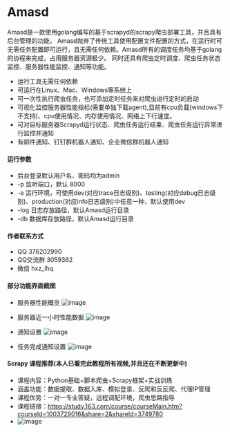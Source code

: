 # Amasd
Amasd是一款使用golang编写的基于scrapyd的scrapy爬虫部署工具，并且具有后台管理的功能。 Amasd抛弃了传统工具使用配置文件配置的方式，在运行时可无需任务配置即可运行，且无需任何依赖。Amasd所有的调度任务均基于golang的协程来完成，占用服务器资源极少。
同时还具有爬虫定时调度、爬虫任务状态监控、服务器性能监控、通知等功能。
- 运行工具无需任何依赖
- 可运行在Linux、Mac、Windows等系统上
- 可一次性执行爬虫任务，也可添加定时任务来对爬虫进行定时的启动
- 可视化监控服务器性能指标(需要单独下载agent),目前有cpu负载(windows下不支持)、cpu使用情况、内存使用情况、网络上下行速度。
- 可对目标服务器Scrapyd运行状态、爬虫任务运行结束、爬虫任务运行异常进行监控并通知
- 有邮件通知、钉钉群机器人通知、企业微信群机器人通知

#### 运行参数
- 后台登录默认用户名、密码均为admin
- -p 监听端口，默认 8000
- -e 运行环境，可使用dev(对应trace日志级别)、testing(对应debug日志级别)、production(对应info日志级别)中任意一种，默认使用dev
- -log 日志存放路径，默认Amasd运行目录
- -db 数据库存放路径，默认Amasd运行目录

#### 作者联系方式
- QQ 376202990
- QQ交流群 3059362
- 微信 hxz_lhq

#### 部分功能界面截图
- 服务器性能概览
![image](https://github.com/ltachi1/amasd/raw/dev/images/monitor.png)

- 服务器近一小时性能数据
![image](https://github.com/ltachi1/amasd/raw/dev/images/monitor_detail.png)

- 通知设置
![image](https://github.com/ltachi1/amasd/raw/dev/images/notice.png)

- 任务完成通知设置
![image](https://github.com/ltachi1/amasd/raw/dev/images/notice_task_finished.png)

#### Scrapy 课程推荐(本人已看完此教程所有视频,并且还在不断更新中)
- 课程内容：Python基础+脚本爬虫+Scrapy框架+实战训练
- 涵盖功能：数据提取、数据入库、模拟登录、反爬和反反爬、代理IP管理
- 课程优势：一对一专业答疑，远程调配环境，爬虫思路指导
- 课程链接：https://study.163.com/course/courseMain.htm?courseId=1003729016&share=2&shareId=3749780
- ![image](https://github.com/ltachi1/amasd/raw/dev/images/scrapy.jpg)